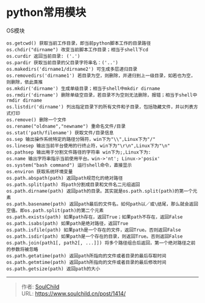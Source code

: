 # python常用模块

<!--more-->
OS模块
<pre class="line-numbers" data-line="1" data-start="1"><code class="language-python">os.getcwd() 获取当前工作目录，即当前python脚本工作的目录路径
os.chdir("dirname") 改变当前脚本工作目录；相当于shell下cd
os.curdir 返回当前目录: ('.')
os.pardir 获取当前目录的父目录字符串名：('..')
os.makedirs('dirname1/dirname2') 可生成多层递归目录
os.removedirs('dirname1') 若目录为空，则删除，并递归到上一级目录，如若也为空，则删除，依此类推
os.mkdir('dirname') 生成单级目录；相当于shell中mkdir dirname
os.rmdir('dirname') 删除单级空目录，若目录不为空则无法删除，报错；相当于shell中rmdir dirname
os.listdir('dirname') 列出指定目录下的所有文件和子目录，包括隐藏文件，并以列表方式打印
os.remove() 删除一个文件
os.rename("oldname","newname") 重命名文件/目录
os.stat('path/filename') 获取文件/目录信息
os.sep 输出操作系统特定的路径分隔符，win下为"\\",Linux下为"/"
os.linesep 输出当前平台使用的行终止符，win下为"\r\n",Linux下为"\n"
os.pathsep 输出用于分割文件路径的字符串 win下为;,Linux下为:
os.name 输出字符串指示当前使用平台。win-&gt;'nt'; Linux-&gt;'posix'
os.system("bash command") 运行shell命令，直接显示
os.environ 获取系统环境变量
os.path.abspath(path) 返回path规范化的绝对路径
os.path.split(path) 将path分割成目录和文件名二元组返回
os.path.dirname(path) 返回path的目录。其实就是os.path.split(path)的第一个元素
os.path.basename(path) 返回path最后的文件名。如何path以／或\结尾，那么就会返回空值。即os.path.split(path)的第二个元素
os.path.exists(path) 如果path存在，返回True；如果path不存在，返回False
os.path.isabs(path) 如果path是绝对路径，返回True
os.path.isfile(path) 如果path是一个存在的文件，返回True。否则返回False
os.path.isdir(path) 如果path是一个存在的目录，则返回True。否则返回False
os.path.join(path1[, path2[, ...]]) 将多个路径组合后返回，第一个绝对路径之前的参数将被忽略
os.path.getatime(path) 返回path所指向的文件或者目录的最后存取时间
os.path.getmtime(path) 返回path所指向的文件或者目录的最后修改时间
os.path.getsize(path) 返回path的大小</code></pre>


---

> 作者: [SoulChild](https://www.soulchild.cn)  
> URL: https://www.soulchild.cn/post/1414/  


